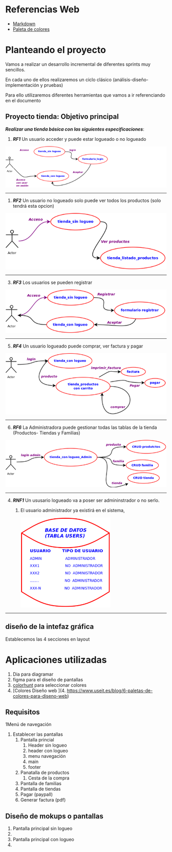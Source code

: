 # Referencias Web

* [Markdown](https://www.markdownguide.org/basic-syntax/)
* [Paleta de colores](https://www.useit.es/blog/6-paletas-de-colores-para-diseno-web)





# Planteando el proyecto

Vamos a realizar un desarrollo incremental de diferentes sprints muy sencillos.

En cada uno de ellos realizaremos un ciclo clásico (análisis-diseño-implementación y pruebas)

Para ello utilizaremos diferentes herramientas que vamos a ir referenciando en el documento

## Proyecto tienda: Objetivo principal

***Realizar una tienda básica con las siguientes especificaciones***:
1. ***RF1*** Un usuario acceder y puede estar logueado o no logueado
 
 ![Requisito funcional 1](./doc/diagramas/png/RF1.png)
***
1. ***RF2*** Un usuario no logueado solo puede ver todos los productos (solo tendrá esta opcion)

 ![Requisito funcional 1](./doc/diagramas/png/RF2.png)
***
3. ***RF3*** Los usuarios se pueden registrar

![Requisito funcional 1](./doc/diagramas/png/RF3.png)
***
5. ***RF4*** Un usuario logueado puede comprar, ver factura y pagar

![Requisito funcional 1](./doc/diagramas/png/RF4.png)
***
6. ***RF6*** La Administradora puede gestionar todas las tablas de la tienda (Productos- Tiendas y Familias)

![Requisito funcional 1](./doc/diagramas/png/RF5.png)
***
4. ***RNF1*** Un ususario logueado va a poser ser admininstrador o no serlo.
    1. El usuario administrador ya existirá en el sistema,

       <img src="./doc/diagramas/png/RNF1.png" width="280" height="280" alt="Requisito no funcional 1">
 ***







## diseño de la intefaz gráfica

Establecemos las 4 secciones en layout


# Aplicaciones utilizadas
1. Dia para diagramar
2. figma para el diseño de pantallas
3. [colorhunt](https://colorhunt.co/palette/fbf8f1f7ecdee9dac154bab9) para seleccionar colores 
4. [Colores Diseño web ](4. https://www.useit.es/blog/6-paletas-de-colores-para-diseno-web)

## Requisitos
1Menú de navegación

1. Establecer las pantallas 
   1. Pantalla princial 
      1. Header sin logueo
      2. header con logueo
      3. menu navegación
      4. main
      5. footer
   2. Panatalla de productos
      1. Cesta de la compra
   3. Pantalla de familias
   4. Pantalla de tiendas
   5. Pagar (paypall)
   6. Generar factura (pdf)

## Diseño de mokups o pantallas

1. Pantalla principal sin logueo
2. 
3. Pantalla principal con logueo
4. 
